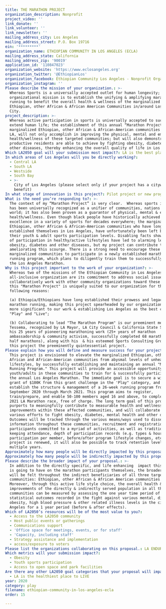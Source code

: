 ```yaml
---
title: THE MARATHON PROJECT
organization_description: Nonprofit
project_video: ''
link_donate: ''
link_volunteer: ''
link_newsletter: ''
mailing_address_city: Los Angeles
mailing_address_street: P.O. Box 19716
ein: '*********'
organization_name: ETHIOPIAN COMMUNITY IN LOS ANGELES (ECLA)
mailing_address_state: California
mailing_address_zip: '90019'
application_id: '110847023'
organization_website: 'https://www.eclosangeles.org'
organization_twitter: '@EthiopianLos'
organization_facebook: Ethiopian Community Los Angeles - Nonprofit Organization
organization_instagram: ''
Please describe the mission of your organization.: >-
  Whereas Sports is a universally accepted outlet for human longevity; my
  organizational mission is to establish the unifying & amplifying marathon
  running to benefit the overall health & wellness of the marginalized
  Ethiopian, other African & African American Communities in/around Los Angeles
  City.
project_description: >-
  Whereas active participation in sports is universally accepted to successfully
  extend human life; the establishment of this annual “Marathon Project” for the
  marginalized Ethiopian, other African & African-American communities in/around
  LA, will not only accomplish in improving the physical, mental and emotional
  health/wellness of these targeted communities; but will also demonstrate what
  productive residents are able to achieve by fighting obesity, diabetes and
  other diseases, thereby enhancing the overall quality of life in Los Angeles. 
Which LA2050 goal will your submission most impact?: LA is the best place to PLAY
In which areas of Los Angeles will you be directly working?:
  - Central LA
  - South LA
  - Westside
  - South Bay
  - >-
    City of Los Angeles (please select only if your project has a citywide
    benefit)
In what stage of innovation is this project?: Pilot project or new program (testing or implementing a new idea)
What is the need you’re responding to?: >-
  The context of my “Marathon Project” is very clear.  Whereas sports in general
  has been universally recognized as a unifier of communities, nations & the
  world; it has also been proven as a guarantor of physical, mental & emotional
  health/wellness. Even though black people have historically achieved
  excellence in a variety of sports for decades everywhere; the marginalized
  Ethiopian, other African & African-American communities who have long
  established themselves in Los Angeles, have unfortunately been left behind in
  their youth & adult sports participation levels. Disabling facts showing lack
  of participation in healthy/active lifestyles have led to alarming levels of
  obesity, diabetes and other diseases, but my project can contribute toward
  ameliorating this scourge. There is a strong need to encourage these
  marginalized communities to participate in a newly established marathon
  running program, which plans to diligently train them to successfully complete
  the Los Angeles Marathon. 
Why is this project important to the work of your organization?: >-
  Whereas two of the missions of the Ethiopian Community in Los Angeles as an
  all-inclusive organization are its commitment to address social issues &
  collaboratively work with other community organizations toward these ends;
  this "Marathon Project" is uniquely suited to our organization for the
  following reasons:

  (a) Ethiopia/Ethiopians have long established their prowess and legacy in
  marathon running, making this project spearheaded by our organization all the
  more significant to our work & establishing Los Angeles as the best city to
  "Play" and "Live";

  (b) Collaborating to lead "The Marathon Program" is our preeminent member Iyob
  Tessema, recognized by LA Mayor, LA City Council & California State Senate for
  his 25 years of pioneering marathoning work (25+ years of marathon
  ambassadorship & community activism, successfully completed 68 marathons/85
  half marathons), along with his  & his esteemed Sports Consulting Group, makes
  this project the preeminently quintessential project.
Please explain how you will define and measure success for your project.: >-
  This project is envisioned to elevate the marginalized Ethiopian, other
  African and African-American communities from abysmal levels of unhealthy
  lifestyles, by successfully establishing and maintaining an annual "Marathon
  Running Program." This project will provide an accessible opportunity for
  youth/adults in these communities to train for & successfully participate in
  the annual Los Angeles Marathon. The immediate goal is to secure a winning
  grant of $100K from this grant challenge in the 'Play" category, and to
  establish the structure & management of a 26-week running program from
  September 2020 through March 2021. This program aims to register,
  train/prepare, and enable 50-100 members aged 16 and above, to complete the
  2021 LA Marathon race, free of charge. The long term goal of this project also
  purports to meaningfully contribute to measurable health and wellness
  improvements within these affected communities, and will collaborate in
  various efforts to fight obesity, diabetes, mental health and other diseases. 
  Outcomes will be tracked through the various means/ways used to disseminate
  information throughout these communities, recruitment and registration of
  participants committed to a myriad of activities, as well as traditionally
  keeping attendance, depth of participation records (e.g. types & hours of
  participation per member, before/after program lifestyle changes, etc).  If
  project is renewed, it will also be possible to track retention levels over
  multiple years.
Approximately how many people will be directly impacted by this proposal?: '100'
Approximately how many people will be indirectly impacted by this proposal?: '3000'
Please describe the broader impact of your proposal.: >-
  In addition to the directly specific, and life enhancing  impact this project
  is going to have on the marathon participants themselves, the broader impact
  will be felt throughout the indirect beneficiaries of all three target
  communities: Ethiopian, other African & African American communities.
  Moreover, through this active life style choice, the overall health & wellness
  improvements of the directly & indirectly served population in all three
  communities can be measured by assessing the one year time period of
  statistical outcomes recorded in the fight against various mental, diabetes,
  obesity, high blood pressure & other related illness levels in the city of Los
  Angeles for a 1 year period (before & after effects).
Which of LA2050’s resources will be of the most value to you?:
  - Access to the LA2050 community
  - Host public events or gatherings
  - Communications support
  - 'Office space for meetings, events, or for staff'
  - 'Capacity, including staff'
  - Strategy assistance and implementation
  - access/exposure to voters
Please list the organizations collaborating on this proposal.: LA ENDURANCE SPORTS CONSULTING
Which metrics will your submission impact?:
  - Obesity
  - Youth sports participation
  - Access to open space and park facilities
Are there any other LA2050 goal categories that your proposal will impact?:
  - LA is the healthiest place to LIVE
year: 2020
category: play
filename: ethiopian-community-in-los-angeles-ecla
order: 15

---
```

